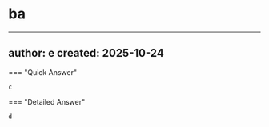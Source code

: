 # ba

---
author: e
created: 2025-10-24
---

=== "Quick Answer"

    c

=== "Detailed Answer"

    d

